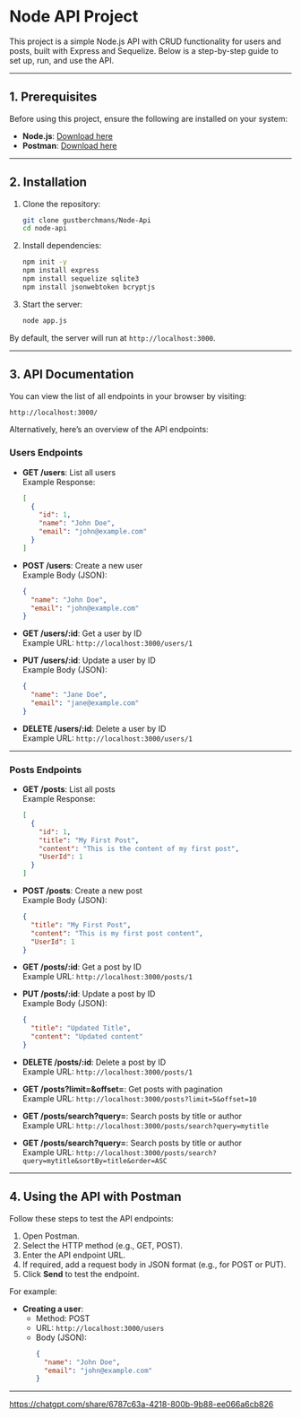 # **Node API Project**

This project is a simple Node.js API with CRUD functionality for users and posts, built with Express and Sequelize. Below is a step-by-step guide to set up, run, and use the API.

---

## **1. Prerequisites**
Before using this project, ensure the following are installed on your system:
- **Node.js**: [Download here](https://nodejs.org)
- **Postman**: [Download here](https://www.postman.com/)

---

## **2. Installation**

1. Clone the repository:
   ```bash
   git clone gustberchmans/Node-Api
   cd node-api
   ```

2. Install dependencies:
   ```bash
   npm init -y
   npm install express
   npm install sequelize sqlite3
   npm install jsonwebtoken bcryptjs
   ```

3. Start the server:
   ```bash
   node app.js
   ```

By default, the server will run at `http://localhost:3000`.

---

## **3. API Documentation**
You can view the list of all endpoints in your browser by visiting:
```bash
http://localhost:3000/
```

Alternatively, here’s an overview of the API endpoints:

### **Users Endpoints**
- **GET /users**: List all users  
  Example Response:
  ```json
  [
    {
      "id": 1,
      "name": "John Doe",
      "email": "john@example.com"
    }
  ]
  ```

- **POST /users**: Create a new user  
  Example Body (JSON):
  ```json
  {
    "name": "John Doe",
    "email": "john@example.com"
  }
  ```

- **GET /users/:id**: Get a user by ID  
  Example URL: `http://localhost:3000/users/1`

- **PUT /users/:id**: Update a user by ID  
  Example Body (JSON):
  ```json
  {
    "name": "Jane Doe",
    "email": "jane@example.com"
  }
  ```

- **DELETE /users/:id**: Delete a user by ID  
  Example URL: `http://localhost:3000/users/1`

---

### **Posts Endpoints**
- **GET /posts**: List all posts  
  Example Response:
  ```json
  [
    {
      "id": 1,
      "title": "My First Post",
      "content": "This is the content of my first post",
      "UserId": 1
    }
  ]
  ```

- **POST /posts**: Create a new post  
  Example Body (JSON):
  ```json
  {
    "title": "My First Post",
    "content": "This is my first post content",
    "UserId": 1
  }
  ```

- **GET /posts/:id**: Get a post by ID  
  Example URL: `http://localhost:3000/posts/1`

- **PUT /posts/:id**: Update a post by ID  
  Example Body (JSON):
  ```json
  {
    "title": "Updated Title",
    "content": "Updated content"
  }
  ```

- **DELETE /posts/:id**: Delete a post by ID  
  Example URL: `http://localhost:3000/posts/1`

- **GET /posts?limit=&offset=**: Get posts with pagination  
  Example URL: `http://localhost:3000/posts?limit=5&offset=10`

- **GET /posts/search?query=**: Search posts by title or author  
  Example URL: `http://localhost:3000/posts/search?query=mytitle`

- **GET /posts/search?query=**: Search posts by title or author  
  Example URL: `http://localhost:3000/posts/search?query=mytitle&sortBy=title&order=ASC`

---

## **4. Using the API with Postman**
Follow these steps to test the API endpoints:

1. Open Postman.
2. Select the HTTP method (e.g., GET, POST).
3. Enter the API endpoint URL.
4. If required, add a request body in JSON format (e.g., for POST or PUT).
5. Click **Send** to test the endpoint.

For example:
- **Creating a user**:
  - Method: POST
  - URL: `http://localhost:3000/users`
  - Body (JSON):
    ```json
    {
      "name": "John Doe",
      "email": "john@example.com"
    }
    ```

---

https://chatgpt.com/share/6787c63a-4218-800b-9b88-ee066a6cb826